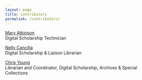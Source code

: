 ```yaml
---
layout: page
title: Contributors
permalink: /contributors/
---
```

[Mary Atkinson](mailto:mary.atkinson@utoronto.ca)  
Digital Scholarship Technician

[Nelly Cancilla](mailto:daniela.cancilla@utoronto.ca)  
Digital Scholarship & Liaison Librarian

[Chris Young](mailto:daniela.cancilla@utoronto.ca)  
Librarian and Coordinator, Digital Scholarship, Archives & Special Collections
